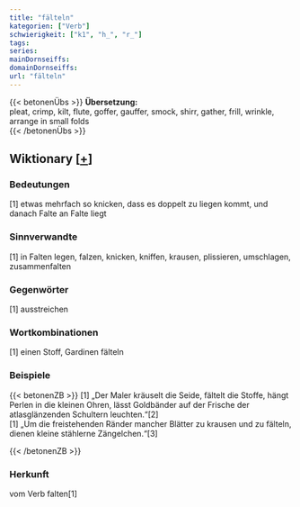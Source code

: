 ```yaml
---
title: "fälteln"
kategorien: ["Verb"]
schwierigkeit: ["k1", "h_", "r_"]
tags:
series:
mainDornseiffs:
domainDornseiffs:
url: "fälteln"
---
```


{{< betonenÜbs >}}
**Übersetzung:**  
pleat, crimp, kilt, flute, goffer, gauffer, smock, shirr, gather, frill, wrinkle, arrange in small folds  
{{< /betonenÜbs >}}

## Wiktionary [[+](https://de.wiktionary.org/wiki/fälteln)]

### Bedeutungen
[1] etwas mehrfach so knicken, dass es doppelt zu liegen kommt, und danach Falte an Falte liegt  

### Sinnverwandte
[1] in Falten legen, falzen, knicken, kniffen, krausen, plissieren, umschlagen, zusammenfalten  

### Gegenwörter
[1] ausstreichen  

### Wortkombinationen
[1] einen Stoff, Gardinen fälteln  

### Beispiele
{{< betonenZB >}}
[1] „Der Maler kräuselt die Seide, fältelt die Stoffe, hängt Perlen in die kleinen Ohren, lässt Goldbänder auf der Frische der atlasglänzenden Schultern leuchten.“[2]  
[1] „Um die freistehenden Ränder mancher Blätter zu krausen und zu fälteln, dienen kleine stählerne Zängelchen.“[3]  

{{< /betonenZB >}}
### Herkunft
vom Verb falten[1]  


